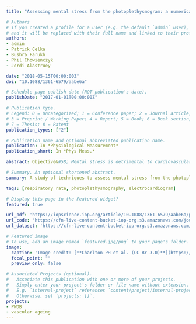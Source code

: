 ```yaml
---
title: "Assessing mental stress from the photoplethysmogram: a numerical study"

# Authors
# If you created a profile for a user (e.g. the default `admin` user), write the username (folder name) here 
# and it will be replaced with their full name and linked to their profile.
authors:
- admin
- Patrick Celka
- Bushra Farukh
- Phil Chowienczyk
- Jordi Alastruey

date: "2018-05-15T00:00:00Z"
doi: "10.1088/1361-6579/aabe6a"

# Schedule page publish date (NOT publication's date).
publishDate: "2017-01-01T00:00:00Z"

# Publication type.
# Legend: 0 = Uncategorized; 1 = Conference paper; 2 = Journal article;
# 3 = Preprint / Working Paper; 4 = Report; 5 = Book; 6 = Book section;
# 7 = Thesis; 8 = Patent
publication_types: ["2"]

# Publication name and optional abbreviated publication name.
publication: In *Physiological Measurement*
publication_short: In *Phys Meas.*

abstract: Objective&#58; Mental stress is detrimental to cardiovascular health, being a risk factor for coronary heart disease and a trigger for cardiac events. However, it is not currently routinely assessed. The aim of this study was to identify features of the photoplethysmogram (PPG) pulse wave which are indicative of mental stress. Approach&#58; A numerical model of pulse wave propagation was used to simulate blood pressure signals, from which simulated PPG pulse waves were estimated using a transfer function. Pulse waves were simulated at six levels of stress by changing the model input parameters both simultaneously and individually, in accordance with haemodynamic changes associated with stress. Thirty-two feature measurements were extracted from pulse waves at three measurement sites&#58; the brachial, radial and temporal arteries. Features which changed significantly with stress were identified using the Mann?Kendall monotonic trend test. Main results&#58; Seventeen features exhibited significant trends with stress in measurements from at least one site. Three features showed significant trends at all three sites&#58; the time from pulse onset to peak, the time from the dicrotic notch to pulse end, and the pulse rate. More features showed significant trends at the radial artery (15) than the brachial (8) or temporal (7) arteries. Most features were influenced by multiple input parameters. Significance&#58; The features identified in this study could be used to monitor stress in healthcare and consumer devices. Measurements at the radial artery may provide superior performance than the brachial or temporal arteries. In vivo studies are required to confirm these observations.

# Summary. An optional shortened abstract.
summary: A study of techniques to assess mental stress from the photoplethysmogram, using simulated data.

tags: [respiratory rate, photoplethysmography, electrocardiogram]

# Display this page in the Featured widget?
featured: true

url_pdf: 'https://iopscience.iop.org/article/10.1088/1361-6579/aabe6a/pdf'
url_code: 'https://cfn-live-content-bucket-iop-org.s3.amazonaws.com/journals/0967-3334/39/5/054001/2/mental_stress_numerical_study_analysis.m?AWSAccessKeyId=AKIAYDKQL6LTV7YY2HIK&Expires=1646005784&Signature=4lLKUQ2txKIDYYCN892UEI3UwRc%3D'
url_dataset: 'https://cfn-live-content-bucket-iop-org.s3.amazonaws.com/journals/0967-3334/39/5/054001/2/numerical_mental_stress_data.mat?AWSAccessKeyId=AKIAYDKQL6LTV7YY2HIK&Expires=1646005784&Signature=xbZQ8YhQd9gC7iKlI9FVhqe35ww%3D'

# Featured image
# To use, add an image named `featured.jpg/png` to your page's folder. 
image:
  caption: 'Image credit: [**Charlton PH et al. (CC BY 3.0)**](https://iopscience.iop.org/article/10.1088/1361-6579/aabe6a#pmeaaabe6af02)'
  focal_point: ""
  preview_only: false

# Associated Projects (optional).
#   Associate this publication with one or more of your projects.
#   Simply enter your project's folder or file name without extension.
#   E.g. `internal-project` references `content/project/internal-project/index.md`.
#   Otherwise, set `projects: []`.
projects:
- PWDB
- vascular ageing
---
```


